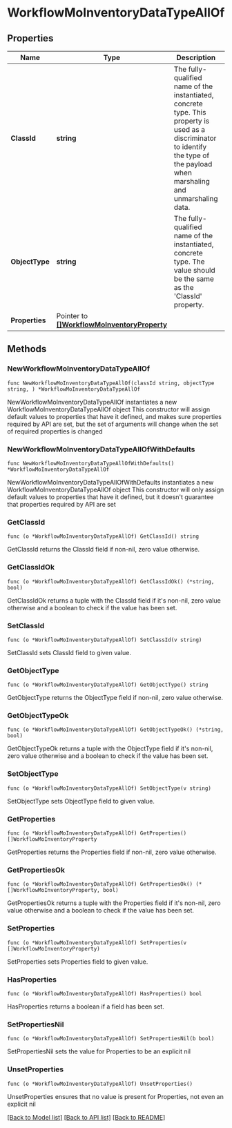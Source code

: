 # WorkflowMoInventoryDataTypeAllOf

## Properties

Name | Type | Description | Notes
------------ | ------------- | ------------- | -------------
**ClassId** | **string** | The fully-qualified name of the instantiated, concrete type. This property is used as a discriminator to identify the type of the payload when marshaling and unmarshaling data. | [default to "workflow.MoInventoryDataType"]
**ObjectType** | **string** | The fully-qualified name of the instantiated, concrete type. The value should be the same as the &#39;ClassId&#39; property. | [default to "workflow.MoInventoryDataType"]
**Properties** | Pointer to [**[]WorkflowMoInventoryProperty**](WorkflowMoInventoryProperty.md) |  | [optional] 

## Methods

### NewWorkflowMoInventoryDataTypeAllOf

`func NewWorkflowMoInventoryDataTypeAllOf(classId string, objectType string, ) *WorkflowMoInventoryDataTypeAllOf`

NewWorkflowMoInventoryDataTypeAllOf instantiates a new WorkflowMoInventoryDataTypeAllOf object
This constructor will assign default values to properties that have it defined,
and makes sure properties required by API are set, but the set of arguments
will change when the set of required properties is changed

### NewWorkflowMoInventoryDataTypeAllOfWithDefaults

`func NewWorkflowMoInventoryDataTypeAllOfWithDefaults() *WorkflowMoInventoryDataTypeAllOf`

NewWorkflowMoInventoryDataTypeAllOfWithDefaults instantiates a new WorkflowMoInventoryDataTypeAllOf object
This constructor will only assign default values to properties that have it defined,
but it doesn't guarantee that properties required by API are set

### GetClassId

`func (o *WorkflowMoInventoryDataTypeAllOf) GetClassId() string`

GetClassId returns the ClassId field if non-nil, zero value otherwise.

### GetClassIdOk

`func (o *WorkflowMoInventoryDataTypeAllOf) GetClassIdOk() (*string, bool)`

GetClassIdOk returns a tuple with the ClassId field if it's non-nil, zero value otherwise
and a boolean to check if the value has been set.

### SetClassId

`func (o *WorkflowMoInventoryDataTypeAllOf) SetClassId(v string)`

SetClassId sets ClassId field to given value.


### GetObjectType

`func (o *WorkflowMoInventoryDataTypeAllOf) GetObjectType() string`

GetObjectType returns the ObjectType field if non-nil, zero value otherwise.

### GetObjectTypeOk

`func (o *WorkflowMoInventoryDataTypeAllOf) GetObjectTypeOk() (*string, bool)`

GetObjectTypeOk returns a tuple with the ObjectType field if it's non-nil, zero value otherwise
and a boolean to check if the value has been set.

### SetObjectType

`func (o *WorkflowMoInventoryDataTypeAllOf) SetObjectType(v string)`

SetObjectType sets ObjectType field to given value.


### GetProperties

`func (o *WorkflowMoInventoryDataTypeAllOf) GetProperties() []WorkflowMoInventoryProperty`

GetProperties returns the Properties field if non-nil, zero value otherwise.

### GetPropertiesOk

`func (o *WorkflowMoInventoryDataTypeAllOf) GetPropertiesOk() (*[]WorkflowMoInventoryProperty, bool)`

GetPropertiesOk returns a tuple with the Properties field if it's non-nil, zero value otherwise
and a boolean to check if the value has been set.

### SetProperties

`func (o *WorkflowMoInventoryDataTypeAllOf) SetProperties(v []WorkflowMoInventoryProperty)`

SetProperties sets Properties field to given value.

### HasProperties

`func (o *WorkflowMoInventoryDataTypeAllOf) HasProperties() bool`

HasProperties returns a boolean if a field has been set.

### SetPropertiesNil

`func (o *WorkflowMoInventoryDataTypeAllOf) SetPropertiesNil(b bool)`

 SetPropertiesNil sets the value for Properties to be an explicit nil

### UnsetProperties
`func (o *WorkflowMoInventoryDataTypeAllOf) UnsetProperties()`

UnsetProperties ensures that no value is present for Properties, not even an explicit nil

[[Back to Model list]](../README.md#documentation-for-models) [[Back to API list]](../README.md#documentation-for-api-endpoints) [[Back to README]](../README.md)


